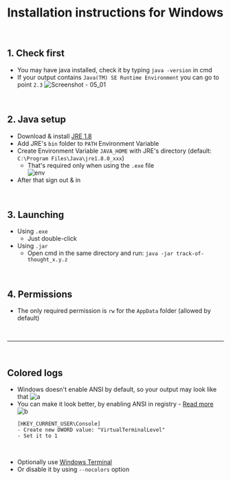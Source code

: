 # Installation instructions for Windows

<br>

## 1. Check first 
- You may have java installed, check it by typing `java -version` in cmd  
- If your output contains `Java(TM) SE Runtime Environment` you can go to point `2.3`
![Screenshot - 05_01](https://user-images.githubusercontent.com/25122875/103594349-c215da00-4ef8-11eb-8fe4-4c72d319d172.png)

<br>

## 2. Java setup
- Download & install [JRE 1.8](https://java.com/en/download/)
- Add JRE's `bin` folder to `PATH` Environment Variable
- Create Environment Variable `JAVA_HOME` with JRE's directory (default: `C:\Program Files\Java\jre1.8.0_xxx`)
   - That's required only when using the `.exe` file  
![env](https://user-images.githubusercontent.com/25122875/90809392-b054e100-e321-11ea-854e-09486aa8f21f.png)
- After that sign out & in

<br>

## 3. Launching
- Using `.exe`
   - Just double-click
- Using `.jar`
   - Open cmd in the same directory and run: `java -jar track-of-thought_x.y.z`

<br>

## 4. Permissions
- The only required permission is `rw` for the `AppData` folder (allowed by default)

<br>

--- 

<br>

## Colored logs
- Windows doesn't enable ANSI by default, so your output may look like that
   ![a](https://user-images.githubusercontent.com/25122875/103597157-d4474680-4eff-11eb-98af-6060eaa13938.png)
- You can make it look better, by enabling ANSI in registry - [Read more](https://ss64.com/nt/syntax-ansi.html)
   ![b](https://user-images.githubusercontent.com/25122875/103597158-d5787380-4eff-11eb-9f16-74b7b606b996.png)
  ```
  [HKEY_CURRENT_USER\Console]
  - Create new DWORD value: "VirtualTerminalLevel"
  - Set it to 1
  ```

<br> 

- Optionally use [Windows Terminal](https://github.com/microsoft/terminal/releases)
- Or disable it by using `--nocolors` option
